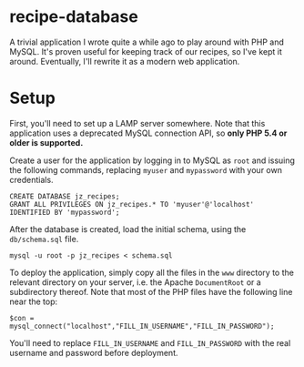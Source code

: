 # recipe-database
A trivial application I wrote quite a while ago to play around with PHP and MySQL.  It's proven useful for keeping track of our recipes, so I've kept it around.  Eventually, I'll rewrite it as a modern web application.

# Setup
First, you'll need to set up a LAMP server somewhere.  Note that this application uses a deprecated MySQL connection API, so **only PHP 5.4 or older is supported.**

Create a user for the application by logging in to MySQL as `root` and issuing the following commands, replacing `myuser` and `mypassword` with your own credentials.
```
CREATE DATABASE jz_recipes;
GRANT ALL PRIVILEGES ON jz_recipes.* TO 'myuser'@'localhost' IDENTIFIED BY 'mypassword';
```

After the database is created, load the initial schema, using the `db/schema.sql` file.
```
mysql -u root -p jz_recipes < schema.sql
```

To deploy the application, simply copy all the files in the `www` directory to the relevant directory on your server, i.e. the Apache `DocumentRoot` or a subdirectory thereof.  Note that most of the PHP files have the following line near the top:
```
$con = mysql_connect("localhost","FILL_IN_USERNAME","FILL_IN_PASSWORD");
```
You'll need to replace `FILL_IN_USERNAME` and `FILL_IN_PASSWORD` with the real username and password before deployment.
